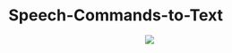 # Speech-Commands-to-Text
<p align="center">
  <img src = "https://images.hothardware.com/static/newsimages/Item22658/nuance-ditech-main.jpg">
</p>
